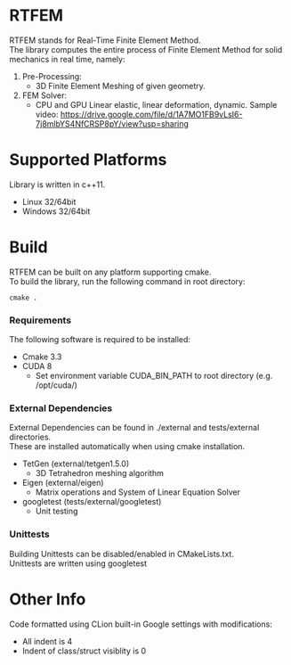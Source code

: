 # RTFEM
RTFEM stands for Real-Time Finite Element Method. <br/>
The library computes the entire process of Finite Element Method for solid mechanics in real time, namely:
 1. Pre-Processing:
    * 3D Finite Element Meshing of given geometry.
 1. FEM Solver:
    * CPU and GPU Linear elastic, linear deformation, dynamic.
Sample video:
https://drive.google.com/file/d/1A7MO1FB9vLsI6-7j8mlbYS4NfCRSP8pY/view?usp=sharing

# Supported Platforms
Library is written in c++11.

* Linux 32/64bit
* Windows 32/64bit

# Build
RTFEM can be built on any platform supporting cmake. <br/>
To build the library, run the following command in root directory:
```
cmake .
```

### Requirements
The following software is required to be installed: 
* Cmake 3.3
* CUDA 8
    * Set environment variable CUDA_BIN_PATH to root directory (e.g. /opt/cuda/)
### External Dependencies
External Dependencies can be found in ./external and tests/external directories. <br/>
These are installed automatically when using cmake installation.
* TetGen (external/tetgen1.5.0)
    * 3D Tetrahedron meshing algorithm
* Eigen (external/eigen)
    * Matrix operations and System of Linear Equation Solver
* googletest (tests/external/googletest)
    * Unit testing

### Unittests
Building Unittests can be disabled/enabled in CMakeLists.txt. <br/>
Unittests are written using googletest

# Other Info
Code formatted using CLion built-in Google settings with modifications:
* All indent is 4
* Indent of class/struct visiblity is 0
